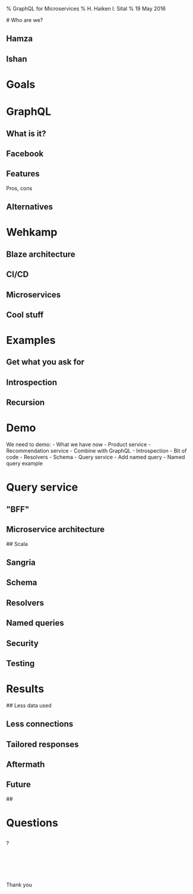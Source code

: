 % GraphQL for Microservices
% H. Haiken
  I. Sital
% 19 May 2016

# Who are we?
## Hamza
## Ishan

# Goals

# GraphQL
## What is it?
## Facebook
## Features
Pros, cons
## Alternatives

# Wehkamp
## Blaze architecture
## CI/CD
## Microservices
## Cool stuff

# Examples
## Get what you ask for
## Introspection
## Recursion

# Demo
<aside class="notes">
We need to demo:
- What we have now
    - Product service
    - Recommendation service
- Combine with GraphQL
- Introspection
- Bit of code
    - Resolvers
    - Schema
- Query service
    - Add named query
    - Named query example
</aside>

# Query service
## "BFF"
## Microservice architecture
## Scala
## Sangria
## Schema
## Resolvers
## Named queries
## Security
## Testing

# Results
## Less data used
## Less connections
## Tailored responses
## Aftermath
## Future

## 

# Questions

##

<p class="huge">?</p>

##

<br><br><br><p class="big">Thank you</p>